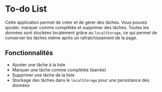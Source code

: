 # To-do List

Cette application permet de créer et de gérer des tâches. Vous pouvez ajouter, marquer comme complétée et supprimer des tâches. 
Toutes les données sont stockées localement grâce au `localStorage`, ce qui permet de conserver les tâches même après un rafraîchissement de la page.

## Fonctionnalités

- Ajouter une tâche à la liste
- Marquer une tâche comme complétée (barrée)
- Supprimer une tâche de la liste
- Stockage des tâches dans le `localStorage` pour une persistance des données

